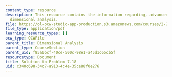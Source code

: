 ```yaml
---
content_type: resource
description: This resource contains the information regarding, advanced fluid mechanics,
  dimensional analysis.
file: https://ol-ocw-studio-app-production.s3.amazonaws.com/courses/2-25-advanced-fluid-mechanics-fall-2013/c340c69834c7a9134c4e35ce88f0e276_MIT2_25F13_Shapi7.18_Solut.pdf
file_type: application/pdf
learning_resource_types: []
ocw_type: OCWFile
parent_title: Dimensional Analysis
parent_type: CourseSection
parent_uid: f85a0bcf-40ce-500c-98e1-a45d1c65cb5f
resourcetype: Document
title: Solution to Problem 7.18
uid: c340c698-34c7-a913-4c4e-35ce88f0e276
---
```

